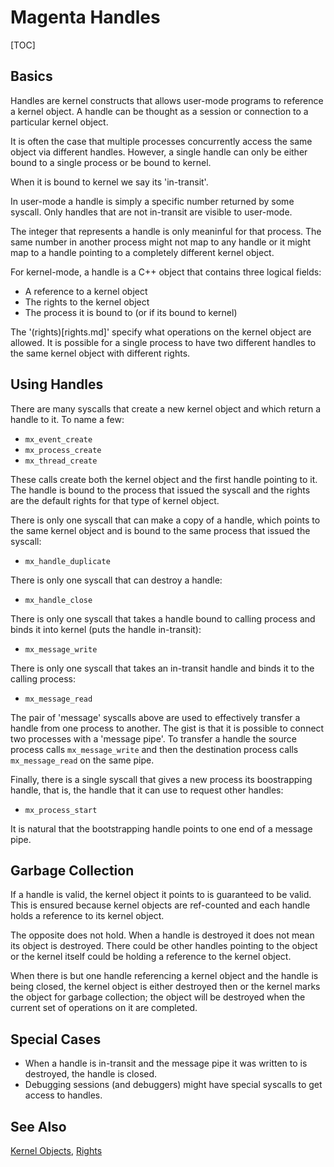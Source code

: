 # Magenta Handles

[TOC]

## Basics
Handles are kernel constructs that allows user-mode programs to
reference a kernel object. A handle can be thought as a session
or connection to a particular kernel object.

It is often the case that multiple processes concurrently access
the same object via different handles. However, a single handle
can only be either bound to a single process or be bound to
kernel.

When it is bound to kernel we say its 'in-transit'.

In user-mode a handle is simply a specific number returned by
some syscall. Only handles that are not in-transit are visible
to user-mode.

The integer that represents a handle is only meaninful for that
process. The same number in another process might not map to any
handle or it might map to a handle pointing to a completely
different kernel object.

For kernel-mode, a handle is a C++ object that contains three
logical fields:

+ A reference to a kernel object
+ The rights to the kernel object
+ The process it is bound to (or if its bound to kernel)

The '(rights)[rights.md]' specify what operations on the kernel object are
allowed. It is possible for a single process to have two different
handles to the same kernel object with different rights.

## Using Handles
There are many syscalls that create a new kernel object
and which return a handle to it. To name a few:
+ `mx_event_create`
+ `mx_process_create`
+ `mx_thread_create`

These calls create both the kernel object and the first
handle pointing to it. The handle is bound to the process that
issued the syscall and the rights are the default rights for
that type of kernel object.

There is only one syscall that can make a copy of a handle,
which points to the same kernel object and is bound to the same
process that issued the syscall:
+ `mx_handle_duplicate`

There is only one syscall that can destroy a handle:
+ `mx_handle_close`

There is only one syscall that takes a handle bound to calling
process and binds it into kernel (puts the handle in-transit):
+ `mx_message_write`

There is only one syscall that takes an in-transit handle and
binds it to the calling process:
+ `mx_message_read`

The pair of 'message' syscalls above are used to effectively transfer
a handle from one process to another. The gist is that it is possible
to connect two processes with a 'message pipe'. To transfer a handle
the source process calls `mx_message_write` and then the
destination process calls `mx_message_read` on the same pipe.

Finally, there is a single syscall that gives a new process its
boostrapping handle, that is, the handle that it can use to
request other handles:
+ `mx_process_start`

It is natural that the bootstrapping handle points to one end of a
message pipe.

## Garbage Collection
If a handle is valid, the kernel object it points to is guaranteed
to be valid. This is ensured because kernel objects are ref-counted
and each handle holds a reference to its kernel object.

The opposite does not hold. When a handle is destroyed it does not
mean its object is destroyed. There could be other handles pointing
to the object or the kernel itself could be holding a reference to
the kernel object.

When there is but one handle referencing a kernel object and the
handle is being closed, the kernel object is either destroyed then or
the kernel marks the object for garbage collection; the object will be
destroyed when the current set of operations on it are completed.

## Special Cases
+ When a handle is in-transit and the message pipe it was written to
is destroyed, the handle is closed.
+ Debugging sessions (and debuggers) might have special syscalls to
get access to handles.

## See Also
[Kernel Objects](kernel_objects.md),
[Rights](rights.md)
